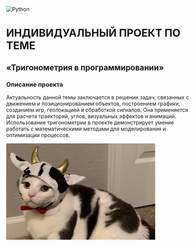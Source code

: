 ![Python](https://img.shields.io/badge/python-3670A0?style=for-the-badge&logo=python&logoColor=ffdd54)

# ИНДИВИДУАЛЬНЫЙ ПРОЕКТ ПО ТЕМЕ
## «Тригонометрия в программировании»
### Описание проекта

Актуальность данной темы заключается в решении задач, связанных с движением и позиционированием объектов, построением графики, созданием игр, геолокацией и обработкой сигналов. Она применяется для расчета траекторий, углов, визуальных эффектов и анимаций. Использование тригонометрии в проекте демонстрирует умение работать с математическими методами для моделирования и оптимизации процессов.

![alt text](design_assets/github_assets/kotyara.png)